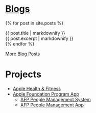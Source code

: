 # [Blogs](all-blogs.md)

{% for post in site.posts %}
    <div>
    {{ post.title | markdownify }}<br/>
    {{ post.excerpt | markdownify }}
    </div>
{% endfor %}

[More Blog Posts](all-blogs.md)

# Projects

- [Apple Health & Fitness](https://github.com/RMIT-Ace/Apple-Health-and-Fitness)
- [Apple Foundation Program App](https://github.com/RMIT-Ace/AFP)
    - [AFP People Management System](https://github.com/RMIT-Ace/AFP-People-Db)
    - [AFP People Management App](https://github.com/RMIT-Ace/AFP-People-App)
